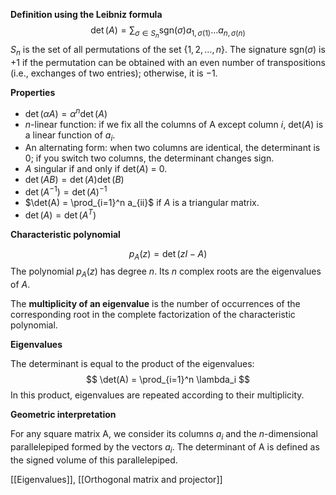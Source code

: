 **Definition using the Leibniz formula**
$$
\det(A) = \sum_{\sigma \in S_n} \text{sgn}(\sigma) 
a_{1,\sigma(1)} \dots a_{n,\sigma(n)}
$$
$S_n$ is the set of all permutations of the set $\{ 1,2,\dots,n \}$. The signature $\text{sgn}(\sigma)$ is $+1$ if the permutation can be obtained with an even number of transpositions (i.e., exchanges of two entries); otherwise, it is $-1$.

**Properties**

- $\det(\alpha A) = \alpha^n \det(A)$
- $n$-linear function: if we fix all the columns of A except column $i$, det($A$) is a linear function of $a_i$.
- An alternating form: when two columns are identical, the determinant is 0; if you switch two columns, the determinant changes sign.
- $A$ singular if and only if det($A$) = 0.
- $\det(AB) = \det(A) \det(B)$
- $\det(A^{-1}) = \det(A)^{-1}$
- $\det(A) = \prod_{i=1}^n a_{ii}$ if $A$ is a triangular matrix.
- $\det(A) = \det(A^T)$

**Characteristic polynomial**

$$
p_A(z) = \det(zI - A)
$$
The polynomial $p_A(z)$ has degree $n$. Its $n$ complex roots are the eigenvalues of $A$.

The **multiplicity of an eigenvalue** is the number of occurrences of the corresponding root in the complete factorization of the characteristic polynomial.

**Eigenvalues**

The determinant is equal to the product of the eigenvalues:
$$
\det(A) = \prod_{i=1}^n \lambda_i
$$
In this product, eigenvalues are repeated according to their multiplicity.

**Geometric interpretation**

For any square matrix A, we consider its columns $a_i$ and the $n$-dimensional parallelepiped formed by the vectors $a_i$. The determinant of A is defined as the signed volume of this parallelepiped.

[[Eigenvalues]], [[Orthogonal matrix and projector]]